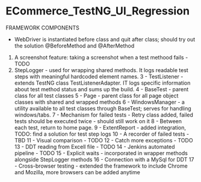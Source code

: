 # ECommerce_TestNG_UI_Regression

FRAMEWORK COMPONENTS
- WebDriver is instantiated before class and quit after class; should try out the solution @BeforeMethod and @AfterMethod
1. A screenshot feature: taking a screenshot when a test methood fails - TODO
2. StepLogger - used for wrapping shared methods. It logs readable test steps with meaningful hardcoded element names.
3 - TestListener - extends TestNG class TestListenerAdapter. IT logs specific information about test method status and sums up the build.
4 - BaseTest - parent class for all test classes
5 - Page - parent class for all page object classes with shared and wrapped methods
6 - WindowsManager - a utility available to all test classes through BaseTest; serves for handling windows/tabs.
7 - Mechanism for failed tests - Retry class added, failed tests should be executed twice - should still work on it
8 - Between each test, return to home page.
9 - ExtentReport - added integration, TODO: find a solution for test step logs
10 - A recorder of failed tests - TBD
11 - Visual comparison - TODO
12 - Catch more exceptions - TODO
13 - DDT reading from Excell file - TODO
14 - Jenkins automated pipeline - TODO
15 - Explicit waits - incorporated in wrapper methods alongside StepLogger methods
16 - Connection with a MySql for DDT
17 - Cross-browser testing - extended the framework to include Chrome and Mozilla, more browsers can be added anytime
